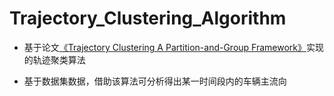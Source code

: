 # Trajectory_Clustering_Algorithm

* 基于论文[《Trajectory Clustering A Partition-and-Group Framework》](http://hanj.cs.illinois.edu/pdf/sigmod07_jglee.pdf)实现的轨迹聚类算法

* 基于数据集数据，借助该算法可分析得出某一时间段内的车辆主流向

